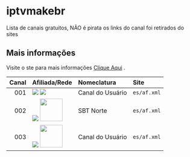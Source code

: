 # iptvmakebr
Lista de canais gratuitos, NÃO é pirata os links do canal foi retirados do sites

## Mais informações

Visite o ste para mais informações [Clique Aqui](https://maketvbr.wixsite.com/listatvbr) .

<table>
  <thead>
    <tr><th align="left">Canal</th> <th align="left">Afiliada/Rede</th> <th align="left">Nomeclatura</th> <th align="left">Site</th></tr>
  </thead>
  <tbody>
    <tr> <td align="right" nowrap>001</td> <td valign="top" rowspan="1"><img src="https://s2.dmcdn.net/u/9TvQN1X_UzxBWNIz3/60x60"/> <img src="https://s2.dmcdn.net/u/9TvQN1X_UzxBWNIz3/60x60"/></td> <td align="top" nowrap>Canal do Usuário</td> <td nowrap><code>es/af.xml</code></td></tr>
    <tr> <td align="right" nowrap>002</td> <td valign="top" rowspan="1"><img src="https://s2.dmcdn.net/u/9TvQN1X_UzxBWNIz3/60x60"/> <img src="https://encrypted-tbn0.gstatic.com/images?q=tbn:ANd9GcTu7gjt0XtbFT9FE20AhoRGTSJ_aEfQmf8s8A&usqp=CAU" width="60"/></td> <td align="top" nowrap>SBT Norte</td> <td nowrap><code>es/af.xml</code></td></tr>
    <tr> <td align="right" nowrap>003</td> <td valign="top" rowspan="1"><img src="https://s2.dmcdn.net/u/9TvQN1X_UzxBWNIz3/60x60"/> <img src="https://s2.dmcdn.net/u/9TvQN1X_UzxBWNIz3/60x60" width="60"/></td> <td align="top" nowrap>Canal do Usuário</td> <td nowrap><code>es/af.xml</code></td></tr>
  </tbody>
</table>

